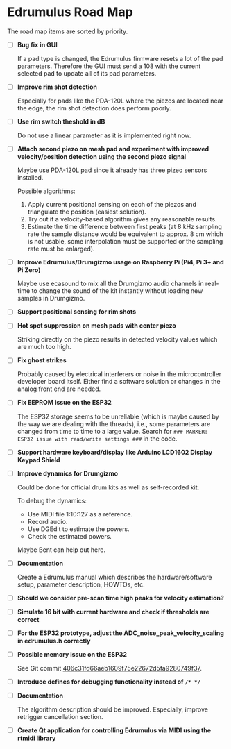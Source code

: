 # Edrumulus Road Map

The road map items are sorted by priority.

- [ ] **Bug fix in GUI**

  If a pad type is changed, the Edrumulus firmware resets a lot of the pad parameters. Therefore the GUI
  must send a 108 with the current selected pad to update all of its pad parameters.

- [ ] **Improve rim shot detection**

  Especially for pads like the PDA-120L where the piezos are located near the edge, the rim shot detection does perform poorly.

- [ ] **Use rim switch theshold in dB**

  Do not use a linear parameter as it is implemented right now.

- [ ] **Attach second piezo on mesh pad and experiment with improved velocity/position detection using the second piezo signal**

  Maybe use PDA-120L pad since it already has three pizeo sensors installed.

  Possible algorithms:
  1. Apply current positional sensing on each of the piezos and triangulate the position (easiest solution).
  2. Try out if a velocity-based algorithm gives any reasonable results.
  3. Estimate the time difference between first peaks (at 8 kHz sampling rate the sample distance would be
     equivalent to approx. 8 cm which is not usable, some interpolation must be supported or the sampling rate
     must be enlarged).

- [ ] **Improve Edrumulus/Drumgizmo usage on Raspberry Pi (Pi4, Pi 3+ and Pi Zero)**

  Maybe use ecasound to mix all the Drumgizmo audio channels in real-time to change the sound of the
  kit instantly without loading new samples in Drumgizmo.

- [ ] **Support positional sensing for rim shots**

- [ ] **Hot spot suppression on mesh pads with center piezo**

  Striking directly on the piezo results in detected velocity values which are much too high.

- [ ] **Fix ghost strikes**

  Probably caused by electrical interferers or noise in the microcontroller developer
  board itself. Either find a software solution or changes in the analog front end are needed.

- [ ] **Fix EEPROM issue on the ESP32**

  The ESP32 storage seems to be unreliable (which is maybe caused by the way we are dealing with the threads), i.e.,
  some parameters are changed from time to time to a large value. Search for `### MARKER: ESP32 issue with read/write settings ###`
  in the code.

- [ ] **Support hardware keyboard/display like Arduino LCD1602 Display Keypad Shield**

- [ ] **Improve dynamics for Drumgizmo**

  Could be done for official drum kits as well as self-recorded kit.

  To debug the dynamics:
  - Use MIDI file 1:10:127 as a reference.
  - Record audio.
  - Use DGEdit to estimate the powers.
  - Check the estimated powers.

  Maybe Bent can help out here.

- [ ] **Documentation**

  Create a Edrumulus manual which describes the hardware/software setup, parameter description, HOWTOs, etc.

- [ ] **Should we consider pre-scan time high peaks for velocity estimation?**

- [ ] **Simulate 16 bit with current hardware and check if thresholds are correct**

- [ ] **For the ESP32 prototype, adjust the ADC_noise_peak_velocity_scaling in edrumulus.h correctly**

- [ ] **Possible memory issue on the ESP32**

  See Git commit [406c31fd66aeb1609f75e22672d5fa9280749f37](https://github.com/corrados/edrumulus/commit/406c31fd66aeb1609f75e22672d5fa9280749f37).

- [ ] **Introduce defines for debugging functionality instead of `/* */`**

- [ ] **Documentation**

  The algorithm description should be improved. Especially, improve retrigger cancellation section.

- [ ] **Create Qt application for controlling Edrumulus via MIDI using the rtmidi library**



